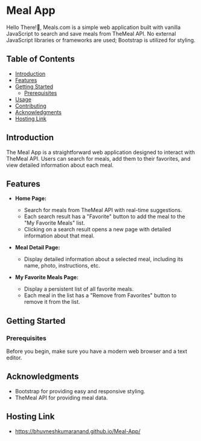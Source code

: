 # Meal App

 Hello There!👋, Meals.com is a simple web application built with vanilla JavaScript to search and save meals from TheMeal API. No external JavaScript libraries or frameworks are used; Bootstrap is utilized for styling.

## Table of Contents

- [Introduction](#introduction)
- [Features](#features)
- [Getting Started](#getting-started)
  - [Prerequisites](#prerequisites)
- [Usage](#usage)
- [Contributing](#contributing)
- [Acknowledgments](#acknowledgments)
- [Hosting Link](#hosting-link)

## Introduction

The Meal App is a straightforward web application designed to interact with TheMeal API. Users can search for meals, add them to their favorites, and view detailed information about each meal.

## Features

- **Home Page:**
  - Search for meals from TheMeal API with real-time suggestions.
  - Each search result has a "Favorite" button to add the meal to the "My Favorite Meals" list.
  - Clicking on a search result opens a new page with detailed information about that meal.

- **Meal Detail Page:**
  - Display detailed information about a selected meal, including its name, photo, instructions, etc.

- **My Favorite Meals Page:**
  - Display a persistent list of all favorite meals.
  - Each meal in the list has a "Remove from Favorites" button to remove it from the list.

## Getting Started

### Prerequisites

Before you begin, make sure you have a modern web browser and a text editor.

## Acknowledgments

  - Bootstrap for providing easy and responsive styling.
  - TheMeal API for providing meal data.

## Hosting Link

  - https://bhuvneshkumaranand.github.io/Meal-App/